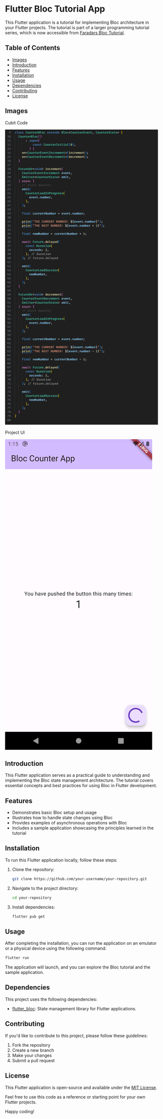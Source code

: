 # Flutter Bloc Tutorial App

This Flutter application is a tutorial for implementing Bloc architecture in your Flutter projects. The tutorial is part of a larger programming tutorial series, which is now accessible from [Faradars Bloc Tutorial](https://faradars.org/courses/bloc-architecture-in-flutter-fvflt305).

## Table of Contents

- [Images](#Images)
- [Introduction](#introduction)
- [Features](#features)
- [Installation](#installation)
- [Usage](#usage)
- [Dependencies](#dependencies)
- [Contributing](#contributing)
- [License](#license)

## Images 

Cubit Code 
 
![Bloc Code Image](Bloc_Counter_App_Code.png)

Project UI

![Project UI Image](Bloc_Counter_App_UI.png)

## Introduction

This Flutter application serves as a practical guide to understanding and implementing the Bloc state management architecture. The tutorial covers essential concepts and best practices for using Bloc in Flutter development.

## Features

- Demonstrates basic Bloc setup and usage
- Illustrates how to handle state changes using Bloc
- Provides examples of asynchronous operations with Bloc
- Includes a sample application showcasing the principles learned in the tutorial

## Installation

To run this Flutter application locally, follow these steps:

1. Clone the repository:

   ```bash
   git clone https://github.com/your-username/your-repository.git
   ```

2. Navigate to the project directory:

   ```bash
   cd your-repository
   ```

3. Install dependencies:

   ```bash
   flutter pub get
   ```

## Usage

After completing the installation, you can run the application on an emulator or a physical device using the following command:

```bash
flutter run
```

The application will launch, and you can explore the Bloc tutorial and the sample application.

## Dependencies

This project uses the following dependencies:

- [flutter_bloc](https://pub.dev/packages/flutter_bloc): State management library for Flutter applications.

## Contributing

If you'd like to contribute to this project, please follow these guidelines:

1. Fork the repository
2. Create a new branch
3. Make your changes
4. Submit a pull request

## License

This Flutter application is open-source and available under the [MIT License](LICENSE).

Feel free to use this code as a reference or starting point for your own Flutter projects.

Happy coding!
